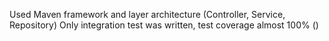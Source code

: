 Used Maven framework and layer architecture (Controller, Service, Repository)
Only integration test was written, test coverage almost 100% ()